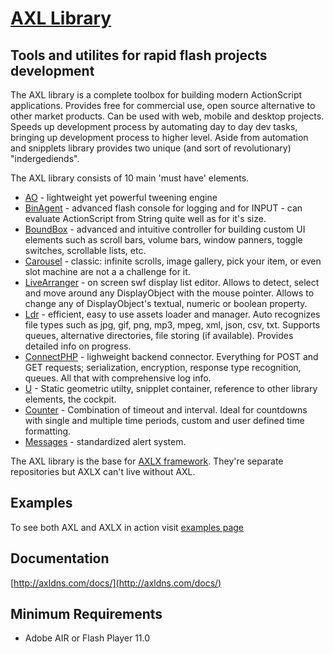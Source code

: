 # [AXL Library](http://axldns.com)

Tools and utilites for rapid flash projects development
------------------------------
The AXL library is a complete toolbox for building modern ActionScript applications.
Provides free for commercial use, open source alternative to other market products. Can be used with web, mobile and desktop projects. Speeds up development process by automating day to day dev tasks, bringing up development process to higher level. Aside from automation and snipplets library provides two unique (and sort of revolutionary) "indergediends".


The AXL library consists of 10 main 'must have' elements.
* [AO](http://axldns.com/?page_id=228) - lightweight yet powerful tweening engine
* [BinAgent](http://axldns.com/?page_id=11) - advanced flash console for logging and for INPUT - can evaluate ActionScript from String quite well as for it's size. 
* [BoundBox](http://axldns.com/?page_id=54) - advanced and intuitive controller for building custom UI elements such as scroll bars, volume bars, window panners, toggle switches, scrollable lists, etc.
* [Carousel](http://axldns.com/?page_id=175) - classic: infinite scrolls, image gallery, pick your item, or even slot machine are not a a challenge for it.
* [LiveArranger](http://axldns.com/?page_id=98) - on screen swf display list editor. Allows to detect, select and move around any DisplayObject with the mouse pointer. Allows to change any of DisplayObject's textual, numeric or boolean property.
* [Ldr](http://axldns.com/docs/axl/utils/Ldr.html) - efficient, easy to use assets loader and manager. Auto recognizes file types such as jpg, gif, png, mp3, mpeg, xml, json, csv, txt. Supports queues, alternative directories, file storing (if available). Provides detailed info on progress.
* [ConnectPHP](http://axldns.com/docs/axl/utils/ConnectPHP.html) - lighweight backend connector. Everything for POST and GET requests; serialization, encryption, response type recognition, queues. All that with comprehensive log info.
* [U](http://axldns.com/docs/axl/utils/U.html) - Static geometric utilty, snipplet container, reference to other library elements, the cockpit. 
* [Counter](http://axldns.com/docs/axl/utils/Counter.html) - Combination of timeout and interval. Ideal for countdowns with single and multiple time periods, custom and user defined time formatting.
* [Messages](http://axldns.com/?page_id=150) - standardized alert system.

The AXL library is the base for [AXLX framework](https://github.com/axldns/AXLX-framework). They're separate repositories but AXLX can't live without AXL. 

Examples
--------------------
To see both AXL and AXLX in action visit [examples page](http://axldns.com/?page_id=283)

Documentation
--------------------
[http://axldns.com/docs/](http://axldns.com/docs/)


Minimum Requirements
--------------------

* Adobe AIR or Flash Player 11.0
